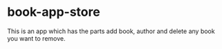 # book-app-store
This is an app which has the parts add book, author and delete any book you want to remove.
